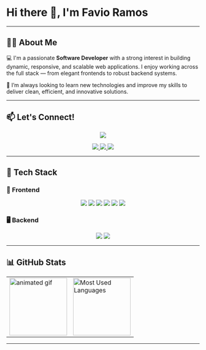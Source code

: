 <h1 align="left">Hi there 👋, I'm Favio Ramos</h1>

---

## 👨‍💻 About Me

💻 I'm a passionate **Software Developer** with a strong interest in building dynamic, responsive, and scalable web applications. I enjoy working across the full stack — from elegant frontends to robust backend systems.

🚀 I’m always looking to learn new technologies and improve my skills to deliver clean, efficient, and innovative solutions.

---

## 📫 Let's Connect!

<p align="center">
  <img src="https://readme-typing-svg.herokuapp.com?font=Fira+Code&size=22&pause=1000&color=36BCF7&center=true&vCenter=true&width=500&lines=Got+a+project+in+mind%3F;Let's+build+something+awesome!;Feel+free+to+reach+out+%F0%9F%91%87" />
</p>

<p align="center">
  <a href="https://www.linkedin.com/in/favio-ramos-75b545282/" target="_blank">
    <img src="https://img.shields.io/badge/LinkedIn-Favio_Ramos-0077B5?style=for-the-badge&logo=linkedin&logoColor=white" />
  </a>
  <a href="https://www.instagram.com/favio.ramos.d/" target="_blank">
    <img src="https://img.shields.io/badge/Instagram-@favio.ramos.d-E4405F?style=for-the-badge&logo=instagram&logoColor=white" />
  </a>
  <a href="mailto:favio.ramos.d@gmail.com">
    <img src="https://img.shields.io/badge/Gmail-favio.ramos.d@gmail.com-D14836?style=for-the-badge&logo=gmail&logoColor=white" />
  </a>
</p>


---

## 🧰 Tech Stack

### 🎨 Frontend

<p align="center">
  <img src="https://img.shields.io/badge/React-18-blue?logo=react" />
  <img src="https://img.shields.io/badge/Vite-6-purple?logo=vite" />
  <img src="https://img.shields.io/badge/JavaScript-ES6+-F7DF1E?logo=javascript&logoColor=black" />
  <img src="https://img.shields.io/badge/HTML5-Markup-orange?logo=html5" />
  <img src="https://img.shields.io/badge/CSS3-Styling-blue?logo=css3" />
  <img src="https://img.shields.io/badge/Bootstrap-5.3-blueviolet?logo=bootstrap" />
</p>

### 🖥️ Backend

<p align="center">
  <img src="https://img.shields.io/badge/MySQL-Database-blue?logo=mysql" />
  <img src="https://img.shields.io/badge/SQL_Server-Management-red?logo=microsoftsqlserver" />
</p>


---

## 📊 GitHub Stats

<div align="center">
  <table>
    <tr>
      <td>
        <img src="https://i.pinimg.com/originals/1d/35/f8/1d35f8a30354d9ef454a34ad1a955b49.gif" height="150" alt="animated gif" />
      </td>
      <td>
        <img src="https://github-readme-stats.vercel.app/api/top-langs?username=FavioRD&locale=en&hide_title=false&layout=compact&card_width=320&langs_count=5&theme=github_dark&hide_border=true" height="150" alt="Most Used Languages" />
      </td>
    </tr>
  </table>
</div>


---
